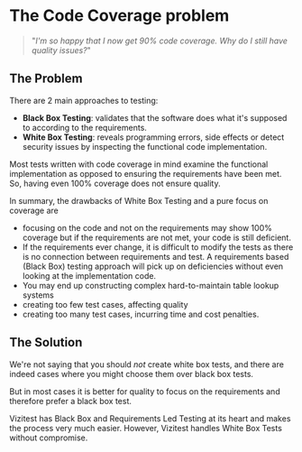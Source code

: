 # The Code Coverage problem

> "*I'm so happy that I now get 90% code coverage. Why do I still have quality issues?*"  

## The Problem
There are 2 main approaches to testing:

- **Black Box Testing**: validates that the software does what it's supposed to according to the requirements.
- **White Box Testing**: reveals programming errors, side effects or detect security issues by inspecting the functional code implementation.

Most tests written with code coverage in mind examine the functional implementation as opposed to ensuring the requirements have been met. So, having even 100% coverage does not ensure quality.

In summary, the drawbacks of White Box Testing and a pure focus on coverage are

- focusing on the code and not on the requirements may show 100% coverage but if the requirements are not met, your code is still deficient.
- If the requirements ever change, it is difficult to modify the tests as there is no connection between requirements and test. A requirements based (Black Box) testing approach will pick up on deficiencies without even looking at the implementation code.
- You may end up constructing complex hard-to-maintain table lookup systems
- creating too few test cases, affecting quality
- creating too many test cases, incurring time and cost penalties.

## The Solution

We're not saying that you should _not_ create white box tests, and there are indeed cases where you might choose them over black box tests.

But in most cases it is better for quality to focus on the requirements and therefore prefer a black box test. 

Vizitest has Black Box and Requirements Led Testing at its heart and makes the process very much easier. However, Vizitest handles White Box Tests without compromise.
